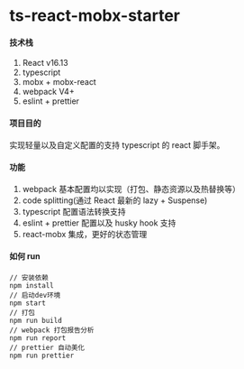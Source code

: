 # ts-react-mobx-starter

#### 技术栈

1. React v16.13
2. typescript
3. mobx + mobx-react
4. webpack V4+
5. eslint + prettier

#### 项目目的

实现轻量以及自定义配置的支持 typescript 的 react 脚手架。

#### 功能

1. webpack 基本配置均以实现（打包、静态资源以及热替换等）
2. code splitting(通过 React 最新的 lazy + Suspense)
3. typescript 配置语法转换支持
4. eslint + prettier 配置以及 husky hook 支持
5. react-mobx 集成，更好的状态管理

#### 如何 run

```
// 安装依赖
npm install
// 启动dev环境
npm start
// 打包
npm run build
// webpack 打包报告分析
npm run report
// prettier 自动美化
npm run prettier
```
